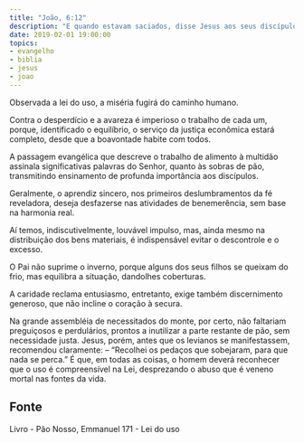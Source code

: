 ```yaml
---
title: "João, 6:12"
description: "E quando estavam saciados, disse Jesus aos seus discípulos: Recolhei os pedaços que sobejaram, para que nada se perca."
date: 2019-02-01 19:00:00
topics: 
- evangelho
- biblia
- jesus
- joao
---
```


Observada a lei do uso, a miséria fugirá do caminho humano.

Contra o desperdício e a avareza é imperioso o trabalho de cada um,
porque, identificado o equilíbrio, o serviço da justiça econômica estará completo,
desde que a boa­vontade habite com todos.

A passagem evangélica que descreve o trabalho de alimento à multidão
assinala significativas palavras do Senhor, quanto às sobras de pão, transmitindo
ensinamento de profunda importância aos discípulos.

Geralmente, o aprendiz sincero, nos primeiros deslumbramentos da fé
reveladora, deseja desfazer­se nas atividades de benemerência, sem base na
harmonia real.

Aí temos, indiscutivelmente, louvável impulso, mas, ainda mesmo na
distribuição dos bens materiais, é indispensável evitar o descontrole e o excesso.

O Pai não suprime o inverno, porque alguns dos seus filhos se queixam do
frio, mas equilibra a situação, dando­lhes coberturas.

A caridade reclama entusiasmo, entretanto, exige também discernimento
generoso, que não incline o coração à secura.

Na grande assembléia de necessitados do monte, por certo, não faltariam
preguiçosos e perdulários, prontos a inutilizar a parte restante de pão, sem
necessidade justa. Jesus, porém, antes que os levianos se manifestassem,
recomendou claramente: – “Recolhei os pedaços que sobejaram, para que nada se
perca.” É que, em todas as coisas, o homem deverá reconhecer que o uso é
compreensível na Lei, desprezando o abuso que é veneno mortal nas fontes da vida.



## Fonte
Livro - Pão Nosso, Emmanuel
171 - Lei do uso
